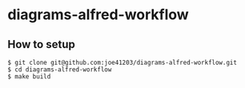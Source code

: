 # diagrams-alfred-workflow

## How to setup

```
$ git clone git@github.com:joe41203/diagrams-alfred-workflow.git
$ cd diagrams-alfred-workflow
$ make build
```
